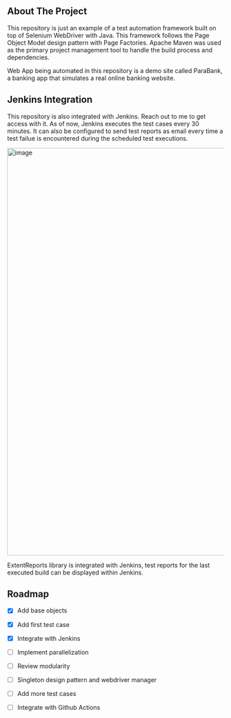 

<!-- ABOUT THE PROJECT -->
## About The Project

This repository is just an example of a test automation framework built on top of Selenium WebDriver with Java.
This framework follows the Page Object Model design pattern with Page Factories. Apache Maven was used
as the primary project management tool to handle the build process and dependencies. 

Web App being automated in this repository is a demo site called ParaBank, a banking app that simulates a real online banking website. 


<!-- JENKINS INTEGRATION -->
## Jenkins Integration

This repository is also integrated with Jenkins. Reach out to me to get access with it. 
As of now, Jenkins executes the test cases every 30 minutes. It can also be configured to send test reports as email every time a test failue is encountered during the scheduled test executions.

<img width="945" alt="image" src="https://user-images.githubusercontent.com/29707017/192791899-cb396823-a23f-45de-b538-19b8015eda2e.png">


ExtentReports library is integrated with Jenkins, test reports for the last executed build can be displayed within Jenkins.

<!-- ROADMAP -->
## Roadmap

- [x] Add base objects
- [x] Add first test case
- [x] Integrate with Jenkins
- [ ] Implement parallelization
- [ ] Review modularity 
- [ ] Singleton design pattern and webdriver manager
- [ ] Add more test cases
- [ ] Integrate with Github Actions



